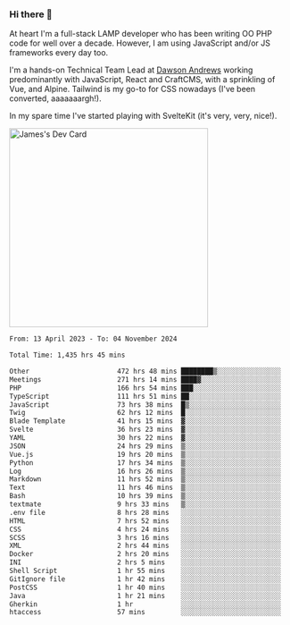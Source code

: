 ### Hi there 👋

<!--
**JamesNock/JamesNock** is a ✨ _special_ ✨ repository because its `README.md` (this file) appears on your GitHub profile.

Here are some ideas to get you started:

- 🔭 I’m currently working on ...
- 🌱 I’m currently learning ...
- 👯 I’m looking to collaborate on ...
- 🤔 I’m looking for help with ...
- 💬 Ask me about ...
- 📫 How to reach me: ...
- 😄 Pronouns: ...
- ⚡ Fun fact: ...
-->
At heart I'm a full-stack LAMP developer who has been writing OO PHP code for well over a decade. However, I am using JavaScript and/or JS frameworks every day too.

I'm a hands-on Technical Team Lead at [Dawson Andrews](https://www.dawsonandrews.com/) working predominantly with JavaScript, React and CraftCMS, with a sprinkling of Vue, and Alpine. Tailwind is my go-to for CSS nowadays (I've been converted, aaaaaaargh!).

In my spare time I've started playing with SvelteKit (it's very, very, nice!).

<a href="https://app.daily.dev/h2onock"><img src="https://api.daily.dev/devcards/v2/XQraFlxE3JPWOlcSuOB2K.png?type=default&r=18u" width="356" alt="James's Dev Card"/></a>

<!--START_SECTION:waka-->

```txt
From: 13 April 2023 - To: 04 November 2024

Total Time: 1,435 hrs 45 mins

Other                      472 hrs 48 mins ████████▒░░░░░░░░░░░░░░░░   32.94 %
Meetings                   271 hrs 14 mins ████▓░░░░░░░░░░░░░░░░░░░░   18.89 %
PHP                        166 hrs 54 mins ███░░░░░░░░░░░░░░░░░░░░░░   11.63 %
TypeScript                 111 hrs 51 mins ██░░░░░░░░░░░░░░░░░░░░░░░   07.79 %
JavaScript                 73 hrs 38 mins  █▒░░░░░░░░░░░░░░░░░░░░░░░   05.13 %
Twig                       62 hrs 12 mins  █░░░░░░░░░░░░░░░░░░░░░░░░   04.33 %
Blade Template             41 hrs 15 mins  ▓░░░░░░░░░░░░░░░░░░░░░░░░   02.87 %
Svelte                     36 hrs 23 mins  ▓░░░░░░░░░░░░░░░░░░░░░░░░   02.54 %
YAML                       30 hrs 22 mins  ▓░░░░░░░░░░░░░░░░░░░░░░░░   02.12 %
JSON                       24 hrs 29 mins  ▒░░░░░░░░░░░░░░░░░░░░░░░░   01.71 %
Vue.js                     19 hrs 20 mins  ▒░░░░░░░░░░░░░░░░░░░░░░░░   01.35 %
Python                     17 hrs 34 mins  ▒░░░░░░░░░░░░░░░░░░░░░░░░   01.22 %
Log                        16 hrs 26 mins  ▒░░░░░░░░░░░░░░░░░░░░░░░░   01.14 %
Markdown                   11 hrs 52 mins  ▒░░░░░░░░░░░░░░░░░░░░░░░░   00.83 %
Text                       11 hrs 46 mins  ▒░░░░░░░░░░░░░░░░░░░░░░░░   00.82 %
Bash                       10 hrs 39 mins  ▒░░░░░░░░░░░░░░░░░░░░░░░░   00.74 %
textmate                   9 hrs 33 mins   ▒░░░░░░░░░░░░░░░░░░░░░░░░   00.67 %
.env file                  8 hrs 28 mins   ░░░░░░░░░░░░░░░░░░░░░░░░░   00.59 %
HTML                       7 hrs 52 mins   ░░░░░░░░░░░░░░░░░░░░░░░░░   00.55 %
CSS                        4 hrs 24 mins   ░░░░░░░░░░░░░░░░░░░░░░░░░   00.31 %
SCSS                       3 hrs 16 mins   ░░░░░░░░░░░░░░░░░░░░░░░░░   00.23 %
XML                        2 hrs 44 mins   ░░░░░░░░░░░░░░░░░░░░░░░░░   00.19 %
Docker                     2 hrs 20 mins   ░░░░░░░░░░░░░░░░░░░░░░░░░   00.16 %
INI                        2 hrs 5 mins    ░░░░░░░░░░░░░░░░░░░░░░░░░   00.15 %
Shell Script               1 hr 55 mins    ░░░░░░░░░░░░░░░░░░░░░░░░░   00.13 %
GitIgnore file             1 hr 42 mins    ░░░░░░░░░░░░░░░░░░░░░░░░░   00.12 %
PostCSS                    1 hr 40 mins    ░░░░░░░░░░░░░░░░░░░░░░░░░   00.12 %
Java                       1 hr 21 mins    ░░░░░░░░░░░░░░░░░░░░░░░░░   00.10 %
Gherkin                    1 hr            ░░░░░░░░░░░░░░░░░░░░░░░░░   00.07 %
htaccess                   57 mins         ░░░░░░░░░░░░░░░░░░░░░░░░░   00.07 %
```

<!--END_SECTION:waka-->

